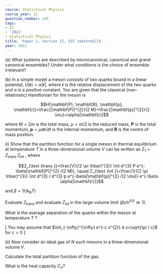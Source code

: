 ```yaml
---
course: Statistical Physics
course_year: II
question_number: 145
tags:
- II
- '2021'
- Statistical Physics
title: 'Paper 2, Section II, $37 \mathrm{C}$ '
year: 2021
---
```




(a) What systems are described by microcanonical, canonical and grand canonical ensembles? Under what conditions is the choice of ensemble irrelevant?

(b) In a simple model a meson consists of two quarks bound in a linear potential, $U(\mathbf{r})=\alpha|\mathbf{r}|$, where $\mathbf{r}$ is the relative displacement of the two quarks and $\alpha$ is a positive constant. You are given that the classical (non-relativistic) Hamiltonian for the meson is

$$H(\mathbf{P}, \mathbf{R}, \mathbf{p}, \mathbf{r})=\frac{|\mathbf{P}|^{2}}{2 M}+\frac{|\mathbf{p}|^{2}}{2 \mu}+\alpha|\mathbf{r}|$$

where $M=2 m$ is the total mass, $\mu=m / 2$ is the reduced mass, $\mathbf{P}$ is the total momentum, $\mathbf{p}=\mu d \mathbf{r} / d t$ is the internal momentum, and $\mathbf{R}$ is the centre of mass position.

(i) Show that the partition function for a single meson in thermal equilibrium at temperature $T$ in a three-dimensional volume $V$ can be written as $Z_{1}=Z_{\text {trans }} Z_{\text {int }}$, where

$$Z_{\text {trans }}=\frac{V}{(2 \pi \hbar)^{3}} \int d^{3} P e^{-\beta|\mathbf{P}|^{2} /(2 M)}, \quad Z_{\text {int }}=\frac{1}{(2 \pi \hbar)^{3}} \int d^{3} r d^{3} p e^{-\beta|\mathbf{p}|^{2} /(2 \mu)} e^{-\beta \alpha|\mathbf{r}|}$$

and $\beta=1 /\left(k_{\mathrm{B}} T\right)$

Evaluate $Z_{\text {trans }}$ and evaluate $Z_{\text {int }}$ in the large-volume limit $\left(\beta \alpha V^{1 / 3} \gg 1\right)$.

What is the average separation of the quarks within the meson at temperature $T$ ?

$\left[\right.$ You may assume that $\int_{-\infty}^{\infty} e^{-c x^{2}} d x=\sqrt{\pi / c}$ for $c>0$ ]

(ii) Now consider an ideal gas of $N$ such mesons in a three-dimensional volume $V$.

Calculate the total partition function of the gas.

What is the heat capacity $C_{V} ?$